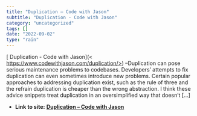 ```yaml
---
title: "Duplication – Code with Jason"
subtitle: "Duplication - Code with Jason"
category: "uncategorized"
tags: []
date: "2022-09-02"
type: "rain"
---
```

[ Duplication - Code with Jason](<
https://www.codewithjason.com/duplication/>) –Duplication can pose serious
maintenance problems to codebases. Developers’ attempts to fix duplication can
even sometimes introduce new problems. Certain popular approaches to
addressing duplication exist, such as the rule of three and the refrain
duplication is cheaper than the wrong abstraction. I think these advice
snippets treat duplication in an oversimplified way that doesn’t […]


* **Link to site:** **[Duplication – Code with Jason](None)**